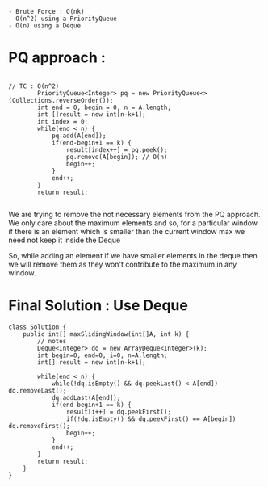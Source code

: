 ```
- Brute Force : O(nk)
- O(n^2) using a PriorityQueue
- O(n) using a Deque
```

# PQ approach : 

```

// TC : O(n^2)
        PriorityQueue<Integer> pq = new PriorityQueue<>(Collections.reverseOrder());
        int end = 0, begin = 0, n = A.length;
        int []result = new int[n-k+1];
        int index = 0;
        while(end < n) {
            pq.add(A[end]);
            if(end-begin+1 == k) {
                result[index++] = pq.peek();
                pq.remove(A[begin]); // O(n)
                begin++;
            }
            end++;
        }
        return result;
				
```
We are trying to remove the not necessary elements from the PQ approach. We only care about the maximum elements and so, for a particular window if there is an element  which is smaller than the current window max we need not keep it inside the Deque

So, while adding an element if we have smaller elements in the deque then we will remove them as they won't contribute to the maximum in any window.

# Final Solution : Use Deque

```
class Solution {
    public int[] maxSlidingWindow(int[]A, int k) {
        // notes
        Deque<Integer> dq = new ArrayDeque<Integer>(k);
        int begin=0, end=0, i=0, n=A.length;
        int[] result = new int[n-k+1];
            
        while(end < n) {
            while(!dq.isEmpty() && dq.peekLast() < A[end]) dq.removeLast();
            dq.addLast(A[end]);
            if(end-begin+1 == k) {
                result[i++] = dq.peekFirst();
                if(!dq.isEmpty() && dq.peekFirst() == A[begin]) dq.removeFirst();
                begin++;
            }
            end++;
        }
        return result;
    }
}
```

